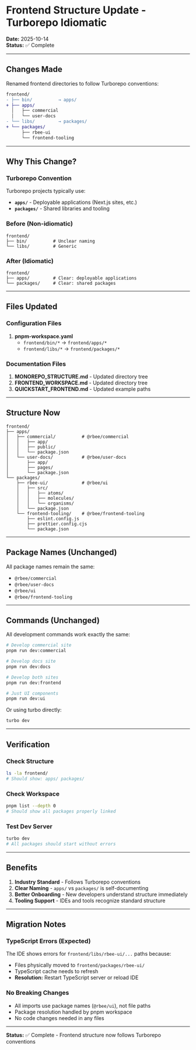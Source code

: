 # Frontend Structure Update - Turborepo Idiomatic

**Date:** 2025-10-14  
**Status:** ✅ Complete

---

## Changes Made

Renamed frontend directories to follow Turborepo conventions:

```diff
frontend/
- ├── bin/          → apps/
+ ├── apps/
  │   ├── commercial
  │   └── user-docs
- └── libs/         → packages/
+ └── packages/
      ├── rbee-ui
      └── frontend-tooling
```

---

## Why This Change?

### Turborepo Convention
Turborepo projects typically use:
- **`apps/`** - Deployable applications (Next.js sites, etc.)
- **`packages/`** - Shared libraries and tooling

### Before (Non-idiomatic)
```
frontend/
├── bin/          # Unclear naming
└── libs/         # Generic
```

### After (Idiomatic)
```
frontend/
├── apps/         # Clear: deployable applications
└── packages/     # Clear: shared packages
```

---

## Files Updated

### Configuration Files
1. **pnpm-workspace.yaml**
   - `frontend/bin/*` → `frontend/apps/*`
   - `frontend/libs/*` → `frontend/packages/*`

### Documentation Files
1. **MONOREPO_STRUCTURE.md** - Updated directory tree
2. **FRONTEND_WORKSPACE.md** - Updated directory tree
3. **QUICKSTART_FRONTEND.md** - Updated example paths

---

## Structure Now

```
frontend/
├── apps/
│   ├── commercial/          # @rbee/commercial
│   │   ├── app/
│   │   ├── public/
│   │   └── package.json
│   └── user-docs/           # @rbee/user-docs
│       ├── app/
│       ├── pages/
│       └── package.json
└── packages/
    ├── rbee-ui/             # @rbee/ui
    │   ├── src/
    │   │   ├── atoms/
    │   │   ├── molecules/
    │   │   └── organisms/
    │   └── package.json
    └── frontend-tooling/    # @rbee/frontend-tooling
        ├── eslint.config.js
        ├── prettier.config.cjs
        └── package.json
```

---

## Package Names (Unchanged)

All package names remain the same:
- `@rbee/commercial`
- `@rbee/user-docs`
- `@rbee/ui`
- `@rbee/frontend-tooling`

---

## Commands (Unchanged)

All development commands work exactly the same:

```bash
# Develop commercial site
pnpm run dev:commercial

# Develop docs site
pnpm run dev:docs

# Develop both sites
pnpm run dev:frontend

# Just UI components
pnpm run dev:ui
```

Or using turbo directly:
```bash
turbo dev
```

---

## Verification

### Check Structure
```bash
ls -la frontend/
# Should show: apps/ packages/
```

### Check Workspace
```bash
pnpm list --depth 0
# Should show all packages properly linked
```

### Test Dev Server
```bash
turbo dev
# All packages should start without errors
```

---

## Benefits

1. **Industry Standard** - Follows Turborepo conventions
2. **Clear Naming** - `apps/` vs `packages/` is self-documenting
3. **Better Onboarding** - New developers understand structure immediately
4. **Tooling Support** - IDEs and tools recognize standard structure

---

## Migration Notes

### TypeScript Errors (Expected)
The IDE shows errors for `frontend/libs/rbee-ui/...` paths because:
- Files physically moved to `frontend/packages/rbee-ui/`
- TypeScript cache needs to refresh
- **Resolution:** Restart TypeScript server or reload IDE

### No Breaking Changes
- All imports use package names (`@rbee/ui`), not file paths
- Package resolution handled by pnpm workspace
- No code changes needed in any files

---

**Status:** ✅ Complete - Frontend structure now follows Turborepo conventions
